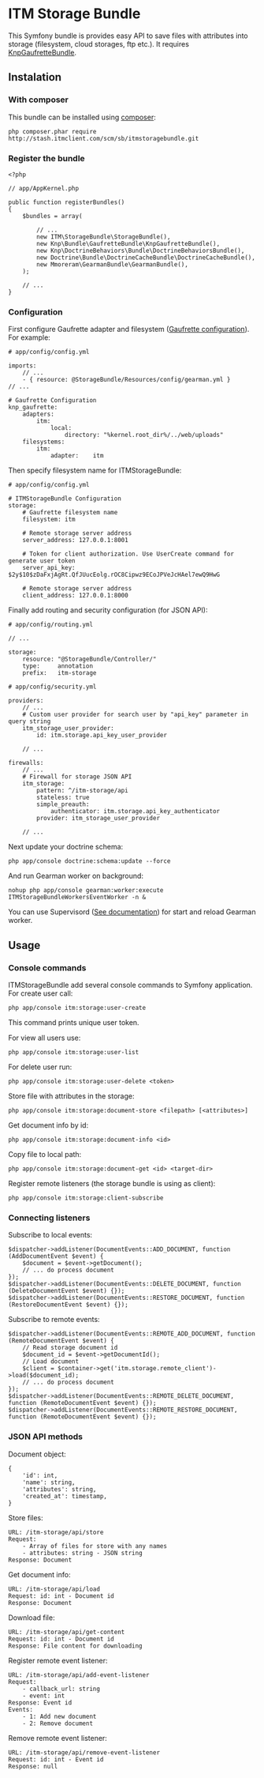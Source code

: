 # ITM Storage Bundle #

This Symfony bundle is provides easy API to save files with attributes into storage (filesystem, cloud storages, ftp etc.). It requires [KnpGaufretteBundle](https://github.com/KnpLabs/KnpGaufretteBundle).

## Instalation

### With composer

This bundle can be installed using [composer](https://getcomposer.org/):

	php composer.phar require http://stash.itmclient.com/scm/sb/itmstoragebundle.git
	
### Register the bundle

    <?php
    
    // app/AppKernel.php
    
    public function registerBundles()
    {
        $bundles = array(
    
        	// ...
            new ITM\StorageBundle\StorageBundle(),
            new Knp\Bundle\GaufretteBundle\KnpGaufretteBundle(),
            new Knp\DoctrineBehaviors\Bundle\DoctrineBehaviorsBundle(),
            new Doctrine\Bundle\DoctrineCacheBundle\DoctrineCacheBundle(),
            new Mmoreram\GearmanBundle\GearmanBundle(),
        );
    
    	// ...
    }

### Configuration

First configure Gaufrette adapter and filesystem ([Gaufrette configuration](https://github.com/KnpLabs/KnpGaufretteBundle#configuration)). For example:

	# app/config/config.yml	
	
	imports:
        // ...
        - { resource: @StorageBundle/Resources/config/gearman.yml }
	// ...
	
	# Gaufrette Configuration
	knp_gaufrette:
    	adapters:
        	itm:
	            local:
	                directory: "%kernel.root_dir%/../web/uploads"
	    filesystems:
	        itm:
	            adapter:    itm

Then specify filesystem name for ITMStorageBundle:

	# app/config/config.yml	

	# ITMStorageBundle Configuration
	storage:
	    # Gaufrette filesystem name
	    filesystem: itm
	    
	    # Remote storage server address
		server_address: 127.0.0.1:8001
		
		# Token for client authorization. Use UserCreate command for generate user token
        server_api_key: $2y$10$zDaFxjAgRt.QfJUucEolg.rOC8Cipwz9ECoJPVeJcHAel7ewQ9HwG
		
		# Remote storage server address
		client_address: 127.0.0.1:8000

Finally add routing and security configuration (for JSON API):

	# app/config/routing.yml
	
	// ...
	
	storage:
	    resource: "@StorageBundle/Controller/"
	    type:     annotation
	    prefix:   itm-storage 

    # app/config/security.yml
    
    providers:
		// ...
		# Custom user provider for search user by "api_key" parameter in query string
		itm_storage_user_provider:
			id: itm.storage.api_key_user_provider
	
		// ...
    
	firewalls:
	    // ...
	    # Firewall for storage JSON API 
		itm_storage:
			pattern: ^/itm-storage/api
			stateless: true
			simple_preauth:
				authenticator: itm.storage.api_key_authenticator
			provider: itm_storage_user_provider
        
        // ...

Next update your doctrine schema:

    php app/console doctrine:schema:update --force
    
And run Gearman worker on background:
    
    nohup php app/console gearman:worker:execute ITMStorageBundleWorkersEventWorker -n &

You can use Supervisord ([See documentation](https://github.com/supervisor/supervisor)) for start and reload Gearman worker.

## Usage

### Console commands

ITMStorageBundle add several console commands to Symfony application. For create user call:

	php app/console itm:storage:user-create

This command prints unique user token. 

For view all users use:

	php app/console itm:storage:user-list

For delete user run:

	php app/console itm:storage:user-delete <token>

Store file with attributes in the storage:

	php app/console itm:storage:document-store <filepath> [<attributes>]

Get document info by id:

	php app/console itm:storage:document-info <id>

Copy file to local path:

	php app/console itm:storage:document-get <id> <target-dir>
	
Register remote listeners (the storage bundle is using as client):

    php app/console itm:storage:client-subscribe

### Connecting listeners

Subscribe to local events:
  
    $dispatcher->addListener(DocumentEvents::ADD_DOCUMENT, function (AddDocumentEvent $event) {
        $document = $event->getDocument();
        // ... do process document
    });
    $dispatcher->addListener(DocumentEvents::DELETE_DOCUMENT, function (DeleteDocumentEvent $event) {});
    $dispatcher->addListener(DocumentEvents::RESTORE_DOCUMENT, function (RestoreDocumentEvent $event) {});
    
Subscribe to remote events:
    
    $dispatcher->addListener(DocumentEvents::REMOTE_ADD_DOCUMENT, function (RemoteDocumentEvent $event) {
		// Read storage document id
		$document_id = $event->getDocumentId();
		// Load document
		$client = $container->get('itm.storage.remote_client')->load($document_id);
		// ... do process document
	});
	$dispatcher->addListener(DocumentEvents::REMOTE_DELETE_DOCUMENT, function (RemoteDocumentEvent $event) {});
	$dispatcher->addListener(DocumentEvents::REMOTE_RESTORE_DOCUMENT, function (RemoteDocumentEvent $event) {});
	

### JSON API methods

Document object:

    {
        'id': int,
		'name': string,
		'attributes': string,
		'created_at': timestamp,
    }

Store files:

	URL: /itm-storage/api/store
	Request: 
	    - Array of files for store with any names
	    - attributes: string - JSON string
	Response: Document

Get document info:

	URL: /itm-storage/api/load
	Request: id: int - Document id
	Response: Document

Download file:

	URL: /itm-storage/api/get-content
	Request: id: int - Document id
	Response: File content for downloading
	
Register remote event listener:
 
    URL: /itm-storage/api/add-event-listener
    Request: 
        - callback_url: string
        - event: int
    Response: Event id
    Events:
        - 1: Add new document
        - 2: Remove document
    
Remove remote event listener:    

    URL: /itm-storage/api/remove-event-listener
    Request: id: int - Event id
    Response: null
